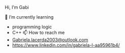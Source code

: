 Hi, I’m Gabi

🌱 I’m currently learning 
 - programming logic
 - C++
📫 How to reach me 
 - Gabriela.lacerda2003@outlook.com
 - https://www.linkedin.com/in/gabriela-l-aa95961b4/
